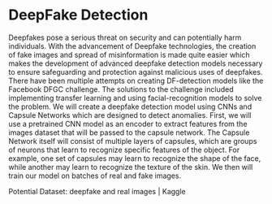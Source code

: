 
# DeepFake Detection

Deepfakes pose a serious threat on security and can potentially harm individuals. With the advancement of Deepfake technologies, the creation of fake images and spread of misinformation is made quite easier which makes the development of advanced deepfake detection models necessary to ensure safeguarding and protection against malicious uses of deepfakes.
There have been multiple attempts on creating DF-detection models like the Facebook DFGC challenge. The solutions to the challenge included implementing transfer learning and using facial-recognition models to solve the problem.
We will create a deepfake detection model using CNNs and Capsule Networks which are designed to detect anomalies. First, we will use a pretrained CNN model as an encoder to extract features from the images dataset that will be passed to the capsule network. The Capsule Network itself will consist of multiple layers of capsules, which are groups of neurons that learn to recognize specific features of the object. For example, one set of capsules may learn to recognize the shape of the face, while another may learn to recognize the texture of the skin. We then will train our model on batches of real and fake images.

Potential Dataset: deepfake and real images | Kaggle
